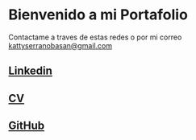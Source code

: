 # Bienvenido a mi Portafolio
Contactame a traves de estas redes o por mi correo kattyserranobasan@gmail.com
## [Linkedin](https://www.linkedin.com/in/katherine-serrano-asan/)
## [CV](https://drive.google.com/file/d/12M9Mzyz08tQ3q-JCP013D8Rw3xX-0Gcc/view?usp=sharing/)
## [GitHub](https://github.com/Katherine-fe)



